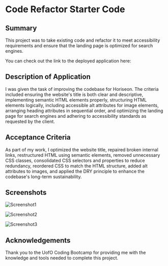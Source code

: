 # Code Refactor Starter Code

##  Summary

This project was to take existing code and refactor it to meet accessibility requirements and ensure that the landing page is optimized for search engines.

You can check out the link to the deployed application here: 

## Description of Application

I was given the task of improving the codebase for Horiseon. The criteria included ensuring the website's title is both clear and descriptive, implementing semantic HTML elements properly, structuring HTML elements logically, including accessible alt attributes for image elements, arranging heading attributes in sequential order, and optimizing the landing page for search engines and adhering to accessibility standards as requested by the client.


## Acceptance Criteria

As part of my work, I optimized the website title, repaired broken internal links, restructured HTML using semantic elements, removed unnecessary CSS classes, consolidated CSS selectors and properties to reduce redundancy, reordered CSS to match the HTML structure, added alt attributes to images, and applied the DRY principle to enhance the codebase's long-term sustainability.


## Screenshots

![Screenshot1](https://user-images.githubusercontent.com/115381607/229199788-f2e85f99-52d1-4ed8-ae46-b43b71a28a89.png)


![Screenshot2](https://user-images.githubusercontent.com/115381607/229199881-1c8ecfad-4555-4e4d-8bbe-194034009ffa.png)


![Screenshot3](https://user-images.githubusercontent.com/115381607/229199909-dac22f6b-d39f-4ba6-a904-68c4ee93102e.png)


## Acknowledgements

Thank you to the UofO Coding Bootcamp for providing me with the knowledge and tools needed to complete this project.



